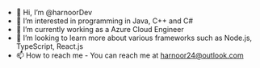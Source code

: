 - 👋 Hi, I’m @harnoorDev
- 👀 I’m interested in programming in Java, C++ and C#
- 🌱 I’m currently working as a Azure Cloud Engineer
- 💞️ I’m looking to learn more about various frameworks such as Node.js, TypeScript, React.js
- 📫 How to reach me - You can reach me at harnoor24@outlook.com

<!---
harnoorDev/harnoorDev is a ✨ special ✨ repository because its `README.md` (this file) appears on your GitHub profile.
You can click the Preview link to take a look at your changes.
--->
